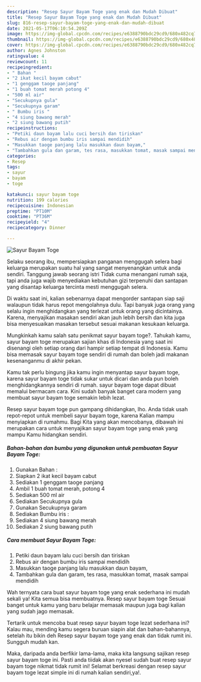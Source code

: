 ```yaml
---
description: "Resep Sayur Bayam Toge yang enak dan Mudah Dibuat"
title: "Resep Sayur Bayam Toge yang enak dan Mudah Dibuat"
slug: 816-resep-sayur-bayam-toge-yang-enak-dan-mudah-dibuat
date: 2021-05-17T06:10:54.209Z
image: https://img-global.cpcdn.com/recipes/e6388790bdc29cd9/680x482cq70/sayur-bayam-toge-foto-resep-utama.jpg
thumbnail: https://img-global.cpcdn.com/recipes/e6388790bdc29cd9/680x482cq70/sayur-bayam-toge-foto-resep-utama.jpg
cover: https://img-global.cpcdn.com/recipes/e6388790bdc29cd9/680x482cq70/sayur-bayam-toge-foto-resep-utama.jpg
author: Agnes Johnston
ratingvalue: 4
reviewcount: 11
recipeingredient:
- " Bahan "
- "2 ikat kecil bayam cabut"
- "1 genggam taoge panjang"
- "1 buah tomat merah potong 4"
- "500 ml air"
- "Secukupnya gula"
- "Secukupnya garam"
- " Bumbu iris "
- "4 siung bawang merah"
- "2 siung bawang putih"
recipeinstructions:
- "Petiki daun bayam lalu cuci bersih dan tiriskan"
- "Rebus air dengan bumbu iris sampai mendidih"
- "Masukkan taoge panjang lalu masukkan daun bayam,"
- "Tambahkan gula dan garam, tes rasa, masukkan tomat, masak sampai mendidih"
categories:
- Resep
tags:
- sayur
- bayam
- toge

katakunci: sayur bayam toge 
nutrition: 199 calories
recipecuisine: Indonesian
preptime: "PT10M"
cooktime: "PT36M"
recipeyield: "4"
recipecategory: Dinner

---
```



![Sayur Bayam Toge](https://img-global.cpcdn.com/recipes/e6388790bdc29cd9/680x482cq70/sayur-bayam-toge-foto-resep-utama.jpg)

Selaku seorang ibu, mempersiapkan panganan menggugah selera bagi keluarga merupakan suatu hal yang sangat menyenangkan untuk anda sendiri. Tanggung jawab seorang istri Tidak cuma menangani rumah saja, tapi anda juga wajib menyediakan kebutuhan gizi terpenuhi dan santapan yang disantap keluarga tercinta mesti menggugah selera.

Di waktu  saat ini, kalian sebenarnya dapat mengorder santapan siap saji walaupun tidak harus repot mengolahnya dulu. Tapi banyak juga orang yang selalu ingin menghidangkan yang terlezat untuk orang yang dicintainya. Karena, menyajikan masakan sendiri akan jauh lebih bersih dan kita juga bisa menyesuaikan masakan tersebut sesuai makanan kesukaan keluarga. 



Mungkinkah kamu salah satu penikmat sayur bayam toge?. Tahukah kamu, sayur bayam toge merupakan sajian khas di Indonesia yang saat ini disenangi oleh setiap orang dari hampir setiap tempat di Indonesia. Kamu bisa memasak sayur bayam toge sendiri di rumah dan boleh jadi makanan kesenanganmu di akhir pekan.

Kamu tak perlu bingung jika kamu ingin menyantap sayur bayam toge, karena sayur bayam toge tidak sukar untuk dicari dan anda pun boleh menghidangkannya sendiri di rumah. sayur bayam toge dapat dibuat memalui bermacam cara. Kini sudah banyak banget cara modern yang membuat sayur bayam toge semakin lebih lezat.

Resep sayur bayam toge pun gampang dihidangkan, lho. Anda tidak usah repot-repot untuk membeli sayur bayam toge, karena Kalian mampu menyiapkan di rumahmu. Bagi Kita yang akan mencobanya, dibawah ini merupakan cara untuk menyajikan sayur bayam toge yang enak yang mampu Kamu hidangkan sendiri.

<!--inarticleads1-->

##### Bahan-bahan dan bumbu yang digunakan untuk pembuatan Sayur Bayam Toge:

1. Gunakan  Bahan :
1. Siapkan 2 ikat kecil bayam cabut
1. Sediakan 1 genggam taoge panjang
1. Ambil 1 buah tomat merah, potong 4
1. Sediakan 500 ml air
1. Sediakan Secukupnya gula
1. Gunakan Secukupnya garam
1. Sediakan  Bumbu iris :
1. Sediakan 4 siung bawang merah
1. Sediakan 2 siung bawang putih




<!--inarticleads2-->

##### Cara membuat Sayur Bayam Toge:

1. Petiki daun bayam lalu cuci bersih dan tiriskan
1. Rebus air dengan bumbu iris sampai mendidih
1. Masukkan taoge panjang lalu masukkan daun bayam,
1. Tambahkan gula dan garam, tes rasa, masukkan tomat, masak sampai mendidih




Wah ternyata cara buat sayur bayam toge yang enak sederhana ini mudah sekali ya! Kita semua bisa membuatnya. Resep sayur bayam toge Sesuai banget untuk kamu yang baru belajar memasak maupun juga bagi kalian yang sudah jago memasak.

Tertarik untuk mencoba buat resep sayur bayam toge lezat sederhana ini? Kalau mau, mending kamu segera buruan siapin alat dan bahan-bahannya, setelah itu bikin deh Resep sayur bayam toge yang enak dan tidak rumit ini. Sungguh mudah kan. 

Maka, daripada anda berfikir lama-lama, maka kita langsung sajikan resep sayur bayam toge ini. Pasti anda tiidak akan nyesel sudah buat resep sayur bayam toge nikmat tidak rumit ini! Selamat berkreasi dengan resep sayur bayam toge lezat simple ini di rumah kalian sendiri,ya!.

